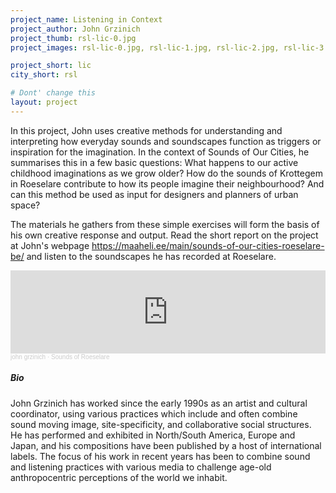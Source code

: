 ```yaml
---
project_name: Listening in Context
project_author: John Grzinich
project_thumb: rsl-lic-0.jpg
project_images: rsl-lic-0.jpg, rsl-lic-1.jpg, rsl-lic-2.jpg, rsl-lic-3.jpg

project_short: lic
city_short: rsl

# Dont' change this
layout: project
---
```


In this project, John uses creative methods for understanding and interpreting how everyday sounds and soundscapes function as triggers or inspiration for the imagination. In the context of Sounds of Our Cities, he summa­rises this in a few basic questions: What happens to our active childhood imaginations as we grow older? How do the sounds of Krottegem in Roe­selare contribute to how its people imagine their neighbourhood? And can this method be used as input for designers and planners of urban space?

The materials he gathers from these simple exer­cises will form the basis of his own creative res­ponse and output. Read the short report on the project at John's webpage <https://maaheli.ee/main/sounds-of-our-cities-roeselare-be/> and listen to the soundscapes he has recorded at Roe­selare.

<!-- comment out soundscape map, add soundcloud 
<iframe width="100%" height="666" src="https://aporee.org/maps/work/projects.php?project=soocroeselare"></iframe>
-->

<iframe width="100%" height="133" scrolling="no" frameborder="no" allow="autoplay" src="https://w.soundcloud.com/player/?url=https%3A//api.soundcloud.com/tracks/1148994439&color=%23ff5500&auto_play=false&hide_related=true&show_comments=true&show_user=true&show_reposts=false&show_teaser=true"></iframe><div style="font-size: 10px; color: #cccccc;line-break: anywhere;word-break: normal;overflow: hidden;white-space: nowrap;text-overflow: ellipsis; font-family: Interstate,Lucida Grande,Lucida Sans Unicode,Lucida Sans,Garuda,Verdana,Tahoma,sans-serif;font-weight: 100;"><a href="https://soundcloud.com/mellocybin" title="john grzinich" target="_blank" style="color: #cccccc; text-decoration: none;">john grzinich</a> · <a href="https://soundcloud.com/mellocybin/sounds-of-roeselare" title="Sounds of Roeselare" target="_blank" style="color: #cccccc; text-decoration: none;">Sounds of Roeselare</a></div>


##### Bio
John Grzinich has worked since the early 1990s as an artist and cultural coordinator, using various practices which include and often combine sound moving image, site-specificity, and collaborative social structures. He has performed and exhibited in North/South America, Europe and Japan, and his compositions have been published by a host of international labels. The focus of his work in recent years has been to combine sound and listening practices with various media to challenge age-old anthropocentric perceptions of the world we inhabit. 

